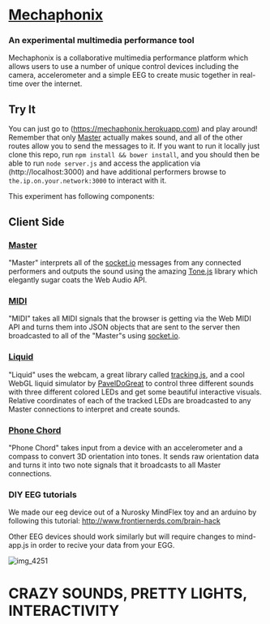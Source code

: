 # [Mechaphonix](https://mechaphonix.herokuapp.com)
### An experimental multimedia performance tool
Mechaphonix is a collaborative multimedia performance platform which allows users to use a number of unique control devices including the camera, accelerometer and a simple EEG to create music together in real-time over the internet.

## Try It
You can just go to (https://mechaphonix.herokuapp.com) and play around!  Remember that only [Master](https://mechaphonix.herokuapp.com/master) actually makes sound, and all of the other routes allow you to send the messages to it.
If you want to run it locally just clone this repo, run `npm install && bower install`, and you should then be able to run `node server.js` and access the application via (http://localhost:3000) and have additional performers browse to `the.ip.on.your.network:3000` to interact with it.

This experiment has following components:
## Client Side
### [Master](https://mechaphonix.herokuapp.com/master)
"Master" interprets all of the [socket.io](https://socket.io) messages from any connected performers and outputs the sound using the amazing [Tone.js](http://tonejs.github.io) library which elegantly sugar coats the Web Audio API.

### [MIDI](https://mechaphonix.herokuapp.com/midi)
"MIDI" takes all MIDI signals that the browser is getting via the Web MIDI API and turns them into JSON objects that are sent to the server then broadcasted to all of the "Master"s using [socket.io](https://socket.io).

### [Liquid](https://mechaphonix.herokuapp.com/liquid)
"Liquid" uses the webcam, a great library called [tracking.js](https://trackingjs.com), and a cool WebGL liquid simulator by [PavelDoGreat](https://codepen.io/PavelDoGreat) to control three different sounds with three different colored LEDs and get some beautiful interactive visuals.  Relative coordinates of each of the tracked LEDs are broadcasted to any Master connections to interpret and create sounds.

### [Phone Chord](https://mechaphonix.herokuapp.com/phone-chord)
"Phone Chord" takes input from a device with an accelerometer and a compass to convert 3D orientation into tones.  It sends raw orientation data and turns it into two note signals that it broadcasts to all Master connections.



### DIY EEG tutorials
We made our eeg device out of a Nurosky MindFlex toy and an arduino by following this tutorial: http://www.frontiernerds.com/brain-hack

Other EEG devices should work similarly but will require changes to mind-app.js in order to recive your data from your EGG.

![img_4251](https://user-images.githubusercontent.com/8572233/35826225-bf4336dc-0a7d-11e8-8243-cfac2b832661.JPG)


# CRAZY SOUNDS, PRETTY LIGHTS, INTERACTIVITY
